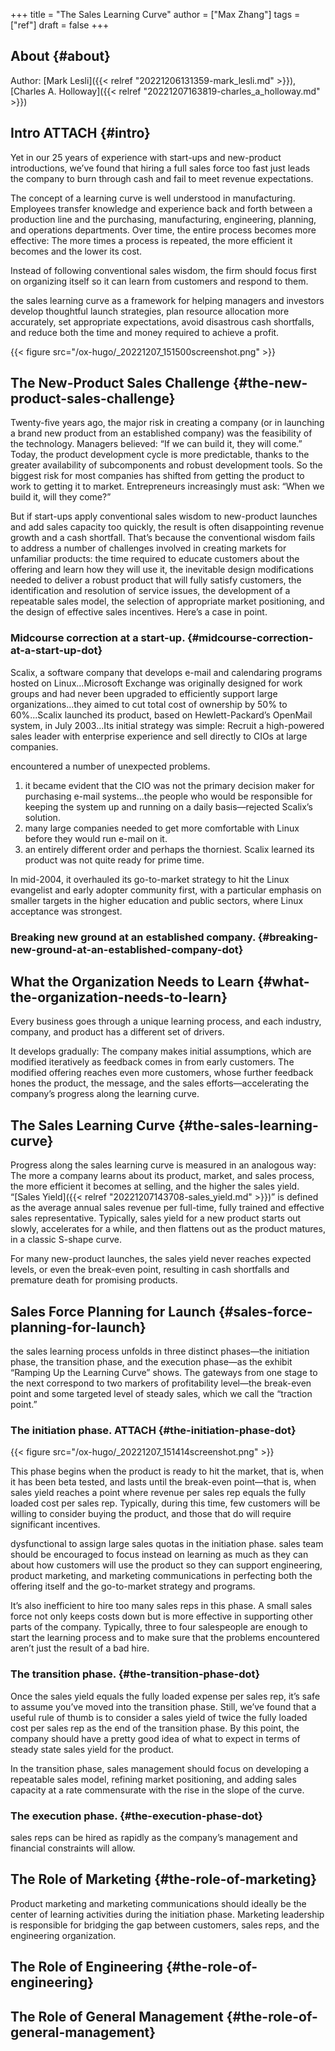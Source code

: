 +++
title = "The Sales Learning Curve"
author = ["Max Zhang"]
tags = ["ref"]
draft = false
+++

## About {#about}

Author: [Mark Lesli]({{< relref "20221206131359-mark_lesli.md" >}}), [Charles A. Holloway]({{< relref "20221207163819-charles_a_holloway.md" >}})


## Intro <span class="tag"><span class="ATTACH">ATTACH</span></span> {#intro}

Yet in our 25 years of experience with start-ups and new-product introductions, we’ve found that hiring a full sales force too fast just leads the company to burn through cash and fail to meet revenue expectations.

The concept of a learning curve is well understood in manufacturing. Employees transfer knowledge and experience back and forth between a production line and the purchasing, manufacturing, engineering, planning, and operations departments. Over time, the entire process becomes more effective: The more times a process is repeated, the more efficient it becomes and the lower its cost.

Instead of following conventional sales wisdom, the firm should focus first on organizing itself so it can learn from customers and respond to them.

the sales learning curve as a framework for helping managers and investors develop thoughtful launch strategies, plan resource allocation more accurately, set appropriate expectations, avoid disastrous cash shortfalls, and reduce both the time and money required to achieve a profit.

{{< figure src="/ox-hugo/_20221207_151500screenshot.png" >}}


## The New-Product Sales Challenge {#the-new-product-sales-challenge}

Twenty-five years ago, the major risk in creating a company (or in launching a brand new product from an established company) was the feasibility of the technology. Managers believed: “If we can build it, they will come.”
Today, the product development cycle is more predictable, thanks to the greater availability of subcomponents and robust development tools. So the biggest risk for most companies has shifted from getting the product to work to getting it to market. Entrepreneurs increasingly must ask: “When we build it, will they come?”

But if start-ups apply conventional sales wisdom to new-product launches and add sales capacity too quickly, the result is often disappointing revenue growth and a cash shortfall.
That’s because the conventional wisdom fails to address a number of challenges involved in creating markets for unfamiliar products: the time required to educate customers about the offering and learn how they will use it, the inevitable design modifications needed to deliver a robust product that will fully satisfy customers, the identification and resolution of service issues, the development of a repeatable sales model, the selection of appropriate market positioning, and the design of effective sales incentives. Here’s a case in point.


### Midcourse correction at a start-up. {#midcourse-correction-at-a-start-up-dot}

Scalix, a software company that develops e-mail and calendaring programs hosted on Linux...Microsoft Exchange was originally designed for work groups and had never been upgraded to efficiently support large organizations...they aimed to cut total cost of ownership by 50% to 60%...Scalix launched its product, based on Hewlett-Packard’s OpenMail system, in July 2003...Its initial strategy was simple: Recruit a high-powered sales leader with enterprise experience and sell directly to CIOs at large companies.

encountered a number of unexpected problems.

1.  it became evident that the CIO was not the primary decision maker for purchasing e-mail systems...the people who would be responsible for keeping the system up and running on a daily basis—rejected Scalix’s solution.
2.  many large companies needed to get more comfortable with Linux before they would run e-mail on it.
3.  an entirely different order and perhaps the thorniest. Scalix learned its product was not quite ready for prime time.

In mid-2004, it overhauled its go-to-market strategy to hit the Linux evangelist and early adopter community first, with a particular emphasis on smaller targets in the higher education and public sectors, where Linux acceptance was strongest.


### Breaking new ground at an established company. {#breaking-new-ground-at-an-established-company-dot}


## What the Organization Needs to Learn {#what-the-organization-needs-to-learn}

Every business goes through a unique learning process, and each industry, company, and product has a different set of drivers.

It develops gradually: The company makes initial assumptions, which are modified iteratively as feedback comes in from early customers.
The modified offering reaches even more customers, whose further feedback hones the product, the message, and the sales efforts—accelerating the company’s progress along the learning curve.


## The Sales Learning Curve {#the-sales-learning-curve}

Progress along the sales learning curve is measured in an analogous way: The more a company learns about its product, market, and sales process, the more efficient it becomes at selling, and the higher the sales yield.
“[Sales Yield]({{< relref "20221207143708-sales_yield.md" >}})” is defined as the average annual sales revenue per full-time, fully trained and effective sales representative. Typically, sales yield for a new product starts out slowly, accelerates for a while, and then flattens out as the product matures, in a classic S-shape curve.

For many new-product launches, the sales yield never reaches expected levels, or even the break-even point, resulting in cash shortfalls and premature death for promising products.


## Sales Force Planning for Launch {#sales-force-planning-for-launch}

the sales learning process unfolds in three distinct phases—the initiation phase, the transition phase, and the execution phase—as the exhibit “Ramping Up the Learning Curve” shows.
The gateways from one stage to the next correspond to two markers of profitability level—the break-even point and some targeted level of steady sales, which we call the “<span class="org-radio" id="org-radio--traction-point">traction point</span>.”


### The initiation phase. <span class="tag"><span class="ATTACH">ATTACH</span></span> {#the-initiation-phase-dot}

{{< figure src="/ox-hugo/_20221207_151414screenshot.png" >}}

This phase begins when the product is ready to hit the market, that is, when it has been beta tested, and lasts until the break-even point—that is, when sales yield reaches a point where revenue per sales rep equals the fully loaded cost per sales rep. Typically, during this time, few customers will be willing to consider buying the product, and those that do will require significant incentives.

dysfunctional to assign large sales quotas in the initiation phase.
sales team should be encouraged to focus instead on learning as much as they can about how customers will use the product so they can support engineering, product marketing, and marketing communications in perfecting both the offering itself and the go-to-market strategy and programs.

It’s also inefficient to hire too many sales reps in this phase. A small sales force not only keeps costs down but is more effective in supporting other parts of the company. Typically, three to four salespeople are enough to start the learning process and to make sure that the problems encountered aren’t just the result of a bad hire.


### The transition phase. {#the-transition-phase-dot}

Once the sales yield equals the fully loaded expense per sales rep, it’s safe to assume you’ve moved into the transition phase.
Still, we’ve found that a useful rule of thumb is to consider a sales yield of twice the fully loaded cost per sales rep as the end of the transition phase. By this point, the company should have a pretty good idea of what to expect in terms of steady state sales yield for the product.

In the transition phase, sales management should focus on developing a repeatable sales model, refining market positioning, and adding sales capacity at a rate commensurate with the rise in the slope of the curve.


### The execution phase. {#the-execution-phase-dot}

sales reps can be hired as rapidly as the company’s management and financial constraints will allow.


## The Role of Marketing {#the-role-of-marketing}

Product marketing and marketing communications should ideally be the center of learning activities during the initiation phase. Marketing leadership is responsible for bridging the gap between customers, sales reps, and the engineering organization.


## The Role of Engineering {#the-role-of-engineering}


## The Role of General Management {#the-role-of-general-management}
